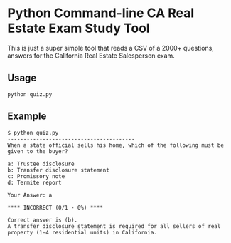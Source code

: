 Python Command-line CA Real Estate Exam Study Tool
=====
This is just a super simple tool that reads a CSV of a 2000+ questions,
answers for the California Real Estate Salesperson exam.

Usage
-----
    python quiz.py

Example
-----
    $ python quiz.py
    ----------------------------------------
    When a state official sells his home, which of the following must be given to the buyer? 

    a: Trustee disclosure
    b: Transfer disclosure statement
    c: Promissory note
    d: Termite report

    Your Answer: a

    **** INCORRECT (0/1 - 0%) ****

    Correct answer is (b).
    A transfer disclosure statement is required for all sellers of real property (1-4 residential units) in California.

